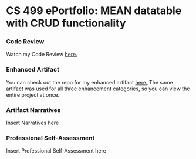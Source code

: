 # CS 499 ePortfolio: MEAN datatable with CRUD functionality

### Code Review
Watch my Code Review [here.](url)

### Enhanced Artifact
You can check out the repo for my enhanced artifact [here.](url) The same artifact was used for all three enhancement categories, so you can view the entire project at once.

### Artifact Narratives
Insert Narratives here

### Professional Self-Assessment
Insert Professional Self-Assessment here
